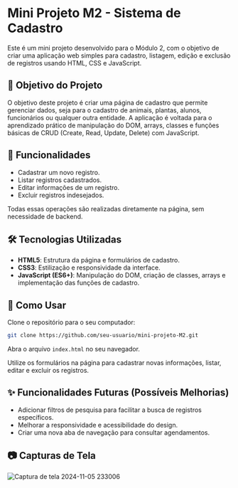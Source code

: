 # Mini Projeto M2 - Sistema de Cadastro

Este é um mini projeto desenvolvido para o Módulo 2, com o objetivo de criar uma aplicação web simples para cadastro, listagem, edição e exclusão de registros usando HTML, CSS e JavaScript.

## 🎯 Objetivo do Projeto

O objetivo deste projeto é criar uma página de cadastro que permite gerenciar dados, seja para o cadastro de animais, plantas, alunos, funcionários ou qualquer outra entidade. A aplicação é voltada para o aprendizado prático de manipulação do DOM, arrays, classes e funções básicas de CRUD (Create, Read, Update, Delete) com JavaScript.

## 🚀 Funcionalidades

- Cadastrar um novo registro.
- Listar registros cadastrados.
- Editar informações de um registro.
- Excluir registros indesejados.

Todas essas operações são realizadas diretamente na página, sem necessidade de backend.

## 🛠️ Tecnologias Utilizadas

- **HTML5**: Estrutura da página e formulários de cadastro.
- **CSS3**: Estilização e responsividade da interface.
- **JavaScript (ES6+)**: Manipulação do DOM, criação de classes, arrays e implementação das funções de cadastro.

## 🔧 Como Usar

Clone o repositório para o seu computador:

```bash
git clone https://github.com/seu-usuario/mini-projeto-M2.git
```

Abra o arquivo `index.html` no seu navegador.

Utilize os formulários na página para cadastrar novas informações, listar, editar e excluir os registros.

## ✨ Funcionalidades Futuras (Possíveis Melhorias)

- Adicionar filtros de pesquisa para facilitar a busca de registros específicos.
- Melhorar a responsividade e acessibilidade do design.
- Criar uma nova aba de navegação para consultar agendamentos.

## 📷 Capturas de Tela
![Captura de tela 2024-11-05 233006](https://github.com/user-attachments/assets/9ae266be-6790-46f6-898c-a50c6671a1a5)


